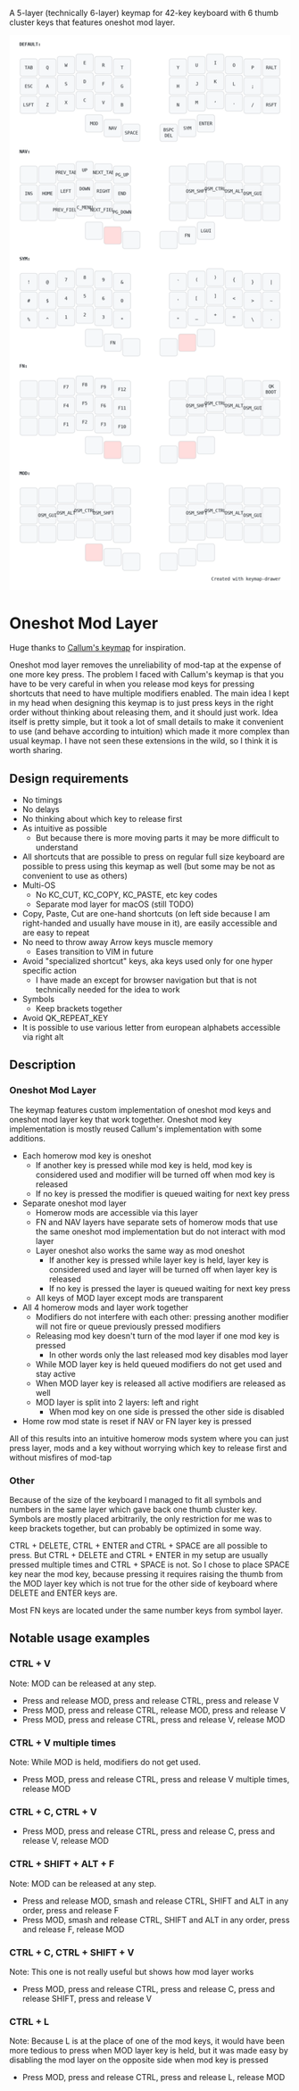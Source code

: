 A 5-layer (technically 6-layer) keymap for 42-key keyboard with 6 thumb cluster keys that features oneshot mod layer.

![keymap](rendered_keymap.png)

# Oneshot Mod Layer
Huge thanks to [Callum's keymap](https://github.com/callum-oakley/qmk_firmware/tree/master/users/callum) for inspiration.

Oneshot mod layer removes the unreliability of mod-tap at the expense of one more key press.
The problem I faced with Callum's keymap is that you have to be very careful in when you release mod keys for pressing shortcuts that need to have multiple modifiers enabled.
The main idea I kept in my head when designing this keymap is to just press keys in the right order without thinking about releasing them, and it should just work.
Idea itself is pretty simple, but it took a lot of small details to make it convenient to use (and behave according to intuition) which made it more complex than usual keymap.
I have not seen these extensions in the wild, so I think it is worth sharing.

## Design requirements
- No timings
- No delays
- No thinking about which key to release first
- As intuitive as possible
  - But because there is more moving parts it may be more difficult to understand
- All shortcuts that are possible to press on regular full size keyboard are possible to press using this keymap as well (but some may be not as convenient to use as others)
- Multi-OS
  - No KC_CUT, KC_COPY, KC_PASTE, etc key codes
  - Separate mod layer for macOS (still TODO)
- Copy, Paste, Cut are one-hand shortcuts (on left side because I am right-handed and usually have mouse in it), are easily accessible and are easy to repeat
- No need to throw away Arrow keys muscle memory
  - Eases transition to VIM in future
- Avoid "specialized shortcut" keys, aka keys used only for one hyper specific action
  - I have made an except for browser navigation but that is not technically needed for the idea to work
- Symbols
  - Keep brackets together
- Avoid QK_REPEAT_KEY
- It is possible to use various letter from european alphabets accessible via right alt

## Description

### Oneshot Mod Layer

The keymap features custom implementation of oneshot mod keys and oneshot mod layer key that work together.
Oneshot mod key implementation is mostly reused Callum's implementation with some additions.

- Each homerow mod key is oneshot
  - If another key is pressed while mod key is held, mod key is considered used and modifier will be turned off when mod key is released
  - If no key is pressed the modifier is queued waiting for next key press
- Separate oneshot mod layer
  - Homerow mods are accessible via this layer
  - FN and NAV layers have separate sets of homerow mods that use the same oneshot mod implementation but do not interact with mod layer
  - Layer oneshot also works the same way as mod oneshot
    - If another key is pressed while layer key is held, layer key is considered used and layer will be turned off when layer key is released
    - If no key is pressed the layer is queued waiting for next key press
  - All keys of MOD layer except mods are transparent
- All 4 homerow mods and layer work together
  - Modifiers do not interfere with each other: pressing another modifier will not fire or queue previously pressed modifiers
  - Releasing mod key doesn't turn of the mod layer if one mod key is pressed
    - In other words only the last released mod key disables mod layer
  - While MOD layer key is held queued modifiers do not get used and stay active
  - When MOD layer key is released all active modifiers are released as well
  - MOD layer is split into 2 layers: left and right
    - When mod key on one side is pressed the other side is disabled
- Home row mod state is reset if NAV or FN layer key is pressed

All of this results into an intuitive homerow mods system where you can just press layer, mods and a key without worrying which key to release first and without misfires of mod-tap 

### Other

Because of the size of the keyboard I managed to fit all symbols and numbers in the same layer which gave back one thumb cluster key.
Symbols are mostly placed arbitrarily, the only restriction for me was to keep brackets together, but can probably be optimized in some way.

CTRL + DELETE, CTRL + ENTER and CTRL + SPACE are all possible to press.
But CTRL + DELETE and CTRL + ENTER in my setup are usually pressed multiple times and CTRL + SPACE is not.
So I chose to place SPACE key near the mod key, because pressing it requires raising the thumb from the MOD layer key
which is not true for the other side of keyboard where DELETE and ENTER keys are.

Most FN keys are located under the same number keys from symbol layer.

## Notable usage examples

### CTRL + V
Note: MOD can be released at any step.
- Press and release MOD, press and release CTRL, press and release V
- Press MOD, press and release CTRL, release MOD, press and release V
- Press MOD, press and release CTRL, press and release V, release MOD

### CTRL + V multiple times
Note: While MOD is held, modifiers do not get used.
- Press MOD, press and release CTRL, press and release V multiple times, release MOD

### CTRL + C, CTRL + V

- Press MOD, press and release CTRL, press and release C, press and release V, release MOD  

### CTRL + SHIFT + ALT + F
Note: MOD can be released at any step.
- Press and release MOD, smash and release CTRL, SHIFT and ALT in any order, press and release F
- Press MOD, smash and release CTRL, SHIFT and ALT in any order, press and release F, release MOD

### CTRL + C, CTRL + SHIFT + V
Note: This one is not really useful but shows how mod layer works
- Press MOD, press and release CTRL, press and release C, press and release SHIFT, press and release V

### CTRL + L
Note: Because L is at the place of one of the mod keys, it would have been more tedious to press when MOD layer key is held, but it was made easy by disabling the mod layer on the opposite side when mod key is pressed
- Press MOD, press and release CTRL, press and release L, release MOD